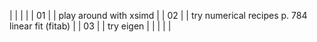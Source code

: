 |    |   |                                                 |
| 01 |   | play around with xsimd                          |
| 02 |   | try numerical recipes p. 784 linear fit (fitab) |
| 03 |   | try eigen                                       |
|    |   |                                                 |
